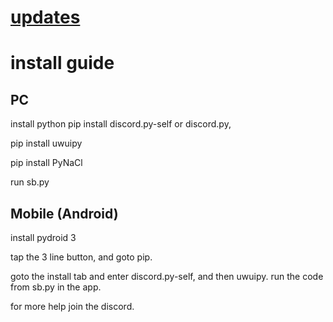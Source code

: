 # [updates](https://discord.gg/MxGVH3SqJU)


# install guide

## PC
install python
pip install discord.py-self or discord.py,


pip install uwuipy

pip install PyNaCl

run sb.py


## Mobile (Android)
install pydroid 3

tap the 3 line button, and goto pip.

goto the install tab and enter
discord.py-self, and then uwuipy.
run the code from sb.py in the app.

for more help join the discord.
